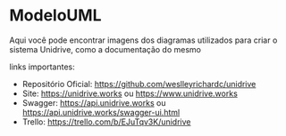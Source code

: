 # ModeloUML
Aqui você pode encontrar imagens dos diagramas utilizados para criar o sistema Unidrive, como a documentação do mesmo

links importantes:
- Repositório Oficial: https://github.com/weslleyrichardc/unidrive
- Site: https://unidrive.works ou https://www.unidrive.works
- Swagger: https://api.unidrive.works ou https://api.unidrive.works/swagger-ui.html
- Trello: https://trello.com/b/EJuTqv3K/unidrive
